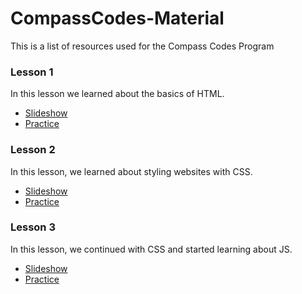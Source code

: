 # CompassCodes-Material
This is a list of resources used for the Compass Codes Program

### Lesson 1
In this lesson we learned about the basics of HTML. 
- [Slideshow](https://docs.google.com/presentation/d/1Cf-OO8RuxEQmzNR4SgOYtajaT3eKFG7rH_yyn2Mj02s/edit?usp=sharing)
- [Practice](https://docs.google.com/document/d/1oYvhuBlpVuT7KtGt8PVB9fqHXnB5X99XLmp43mAcLr4/edit?usp=sharing)

### Lesson 2
In this lesson, we learned about styling websites with CSS.
- [Slideshow](https://docs.google.com/presentation/d/1njmflC1GWUir3RzSjXnXdDn7mYmSq5SWtWYgOFnB0bY/edit?usp=sharing)
- [Practice](https://docs.google.com/document/d/1QmOD62xMufiPwbcC__EY-1aD0JQqJ9Dv5T6iVMhnqKU/edit?usp=sharing)

### Lesson 3
In this lesson, we continued with CSS and started learning about JS.
- [Slideshow](https://docs.google.com/presentation/d/1QWzerOKTC6jxKrFO6L7WELUY92brntXrq6Yil2cqX4o/edit?usp=sharing)
- [Practice](https://docs.google.com/document/d/1XA0h1z2ZwVCpPo2S0yz7XQNS6mznDQhQ9gNu_fWLtyc/edit?usp=sharing)
